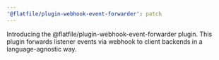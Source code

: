 ```yaml
---
'@flatfile/plugin-webhook-event-forwarder': patch
---
```


Introducing the @flatfile/plugin-webhook-event-forwarder plugin. This plugin forwards listener events via webhook to client backends in a language-agnostic way.

